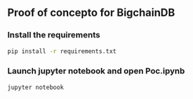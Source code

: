 ## Proof of concepto for BigchainDB

### Install the requirements
```bash
pip install -r requirements.txt
```

### Launch jupyter notebook and open Poc.ipynb
```bash
jupyter notebook
```
